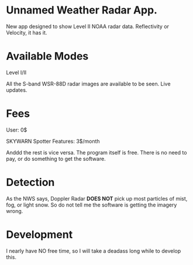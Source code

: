 # Unnamed Weather Radar App.
New app designed to show Level II NOAA radar data. Reflectivity or Velocity, it has it.

# Available Modes

Level I/II

All the S-band WSR-88D radar images are available to be seen.
Live updates.

# Fees

User: 0$

SKYWARN Spotter Features: 3$/month

Anddd the rest is vice versa.
The program itself is free. There is no need to pay, or do something to get the software.

# Detection

As the NWS says, Doppler Radar **DOES NOT** pick up most particles of mist, fog, or light snow. So do not tell me the software is getting the imagery wrong.

# Development

I nearly have NO free time, so I will take a deadass long while to develop this.
